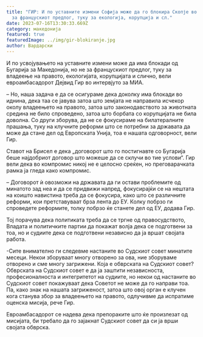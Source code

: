 ```yaml
---
title: "ГИР: И по уставните измени Софија може да го блокира Скопје во ЕУ, но не
  за францускиот предлог, туку за екологија, корупција и сл."
date: 2023-07-16T13:30:33.669Z
category: македонија
featured: true
featuredImage: ../img/gir-blokiranje.jpg
author: Вардарски
---
```

<!--StartFragment-->

И по усвојувањето на уставните измени може да има блокади од Бугарија за Македонија, но не за францускиот предлог, туку за владеење на правото, екологијата, корупцијата и слично, вели евроамбасадорот Дејвид Гир во интервјуто за МИА.

– Но, наша задача е да се осигураме дека доколку има блокади во иднина, дека таа се јавува затоа што земјата не направила исчекор околу владеењето на правото, затоа што законодавството за животната средина не било спроведено, затоа што борбата со корупцијата не била доволна. Со други зборува, да не се фокусираме на билатералните прашања, туку на клучните реформи што се потребни за државата да може да стане дел од Европската Унија, тоа е нашата одговорност, вели Гир.

Ставот на Брисел е дека „договорот што го постигнавте со Бугарија беше најдобриот договор што можеше да се склучи во тие услови“. Гир вели дека во компромис никој не е целосно среќен, но преговарачката рамка ја гледа како компромис.

– Договорот ѝ овозможи на државата да ги остави проблемите од минатото зад неа и да се придвижи напред, фокусирајќи се на нештата на коишто навистина треба да се фокусира, како што се различните реформи, кои претставуваат брза лента до ЕУ. Колку побрзо ги спроведете реформите, толку побрзо ќе станете дел од ЕУ, додава Гир.

Тој порачува дека политиката треба да се тргне од правосудството, Владата и политичките партии да покажат волја дека се подготвени за тоа, но и судиите дека се подготвени независно да ја вршат својата работа.

\-Сите внимателно ги следевме настаните во Судскиот совет минатите месеци. Некои зборуваат многу отворено за ова, ние зборуваме отворено и сме многу загрижени. Која е обврската на Судскиот совет? Обврската на Судскиот совет е да ја заштити независноста, професионалноста и интегритетот на судиите, но некои од настаните во Судскиот совет покажуваат дека Советот не може да го направи тоа. Па, како знак на нашата загриженост, затоа што овој орган е клучен кога станува збор за владеењето на правото, одлучивме да испратиме оценска мисија, рече Гир.

Евроамбасадорот се надева дека препораките што ќе произлезат од мисијата, би требало да го зајакнат Судскиот совет да си ја врши својата обврска.

<!--EndFragment-->